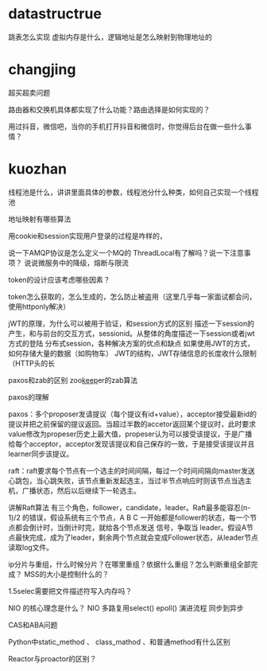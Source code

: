 # datastructrue
跳表怎么实现
虚拟内存是什么，逻辑地址是怎么映射到物理地址的

# changjing

超买超卖问题

路由器和交换机具体都实现了什么功能？路由选择是如何实现的？

用过抖音，微信吧，当你的手机打开抖音和微信时，你觉得后台在做一些什么事情？

# kuozhan

线程池是什么，讲讲里面具体的参数，线程池分什么种类，如何自己实现一个线程池

地址映射有哪些算法


用cookie和session实现用户登录的过程是咋样的，

说一下AMQP协议是怎么定义一个MQ的
ThreadLocal有了解吗？说一下注意事项？
说说微服务中的降级，熔断与限流

token的设计应该考虑哪些因素？

token怎么获取的，怎么生成的，怎么防止被盗用（这里几乎每一家面试都会问，使用httponly解决）

jWT的原理，为什么可以被用于验证，和session方式的区别
描述一下session的产生，和与前台的交互方式，sessionid。从整体的角度描述一下session或者jwt方式的登陆
分布式session，各种解决方案的优点和缺点
如果使用JWT的方式，如何存储大量的数据（如购物车）
JWT的结构，JWT存储信息的长度收什么限制（HTTP头的长

paxos和zab的区别
zoo[keep](https://www.nowcoder.com/jump/super-jump/word?word=keep)er的zab算法

paxos的理解


paxos：多个proposer发请提议（每个提议有id+value），acceptor接受最新id的提议并把之前保留的提议返回。当超过半数的accetor返回某个提议时，此时要求value修改为propeser历史上最大值，propeser认为可以接受该提议，于是广播给每个acceptor，acceptor发现该提议和自己保存的一致，于是接受该提议并且learner同步该提议。

raft：raft要求每个节点有一个选主的时间间隔，每过一个时间间隔向master发送心跳包，当心跳失败，该节点重新发起选主，当过半节点响应时则该节点当选主机，广播状态，然后以后继续下一轮选主。

讲解Raft算法 有三个角色，follower，candidate，leader。Raft最多能容忍(n-1)/2 的错误，假设系统有三个节点，A B C 一开始都是follower的状态，每一个节点都会倒计时，当倒计时完，就给各个节点发送 信号，争取当 leader。假设A节点最快完成，成为了leader，剩余两个节点就会变成Follower状态，从leader节点读取log文件。

ip分片与重组，什么时候分片？在哪里重组？依据什么重组？怎么判断重组全部完成？
MSS的大小是控制什么的？

1.5selec需要把文件描述符写入内存吗？

NIO 的核心理念是什么？
NIO 多路复用select() epoll() 演进流程 同步到异步

CAS和ABA问题



Python中static_method 、 class_mathod 、和普通method有什么区别

Reactor与proactor的区别？

